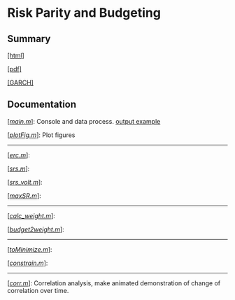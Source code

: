 # Risk Parity and Budgeting
## Summary
[[html]](https://htmlpreview.github.io/?https://github.com/y-yang42/ERC_RB/blob/master/Summary/Risk%20Parity%20and%20Risk%20Budgeting.html)

[[pdf]](./Summary/Risk%20Parity%20and%20Risk%20Budgeting.pdf)

[[GARCH]](./Summary/garch.pdf)


## Documentation
[[*main.m*](./main.m)]: Console and data process.	[output example]()

[[*plotFig.m*](./plotFig.m)]: Plot figures

---
[[*erc.m*]()]: 

[[*srs.m*](./srs_cost.m)]: 

[[*srs_volt.m*](./srs_volt.m)]: 

[[*maxSR.m*](./maxSR_cost.m)]: 

---
[[*calc_weight.m*](./calc_weight.m)]:

[[*budget2weight.m*](./budget2weight.m)]: 

---
[[*toMinimize.m*](./toMinimize.m)]: 

[[*constrain.m*](./constrain.m)]: 

---
[[*corr.m*](./corr.m)]: Correlation analysis, make animated demonstration of change of correlation over time.

